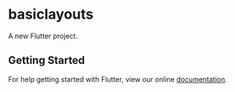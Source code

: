 # basiclayouts

A new Flutter project.

## Getting Started

For help getting started with Flutter, view our online
[documentation](http://flutter.io/).
